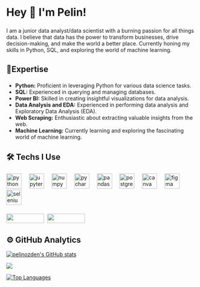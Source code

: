 <h1 align="left">Hey 👋 I'm Pelin!</h1>

###

<p align="left">I am a junior data analyst/data scientist with a burning passion for all things data. I believe that data has the power to transform businesses, drive decision-making, and make the world a better place. Currently honing my skills in Python, SQL, and exploring the world of machine learning.</p>

###

<h2 align="left">🤖Expertise</h2>

###

* **Python:** Proficient in leveraging Python for various data science tasks.
* **SQL:** Experienced in querying and managing databases.
* **Power BI:** Skilled in creating insightful visualizations for data analysis.
* **Data Analysis and EDA:** Experienced in performing data analysis and Exploratory Data Analysis (EDA).
* **Web Scraping:** Enthusiastic about extracting valuable insights from the web.
* **Machine Learning:** Currently learning and exploring the fascinating world of machine learning.

###

<h2 align="left">🛠 Techs I Use</h2>

###

<div align="left">
  <img src="https://cdn.jsdelivr.net/gh/devicons/devicon/icons/python/python-original.svg" height="40" alt="python logo"  />
  <img width="12" />
  <img src="https://cdn.jsdelivr.net/gh/devicons/devicon/icons/jupyter/jupyter-original.svg" height="40" alt="jupyter logo"  />
  <img width="12" />
  <img src="https://cdn.jsdelivr.net/gh/devicons/devicon/icons/numpy/numpy-original.svg" height="40" alt="numpy logo"  />
  <img width="12" />
  <img src="https://cdn.jsdelivr.net/gh/devicons/devicon/icons/pycharm/pycharm-original.svg" height="40" alt="pycharm logo"  />
  <img width="12" />
  <img src="https://cdn.jsdelivr.net/gh/devicons/devicon/icons/pandas/pandas-original.svg" height="40" alt="pandas logo"  />
  <img width="12" />
  <img src="https://cdn.jsdelivr.net/gh/devicons/devicon/icons/postgresql/postgresql-original.svg" height="40" alt="postgresql logo"  />
  <img width="12" />
  <img src="https://cdn.jsdelivr.net/gh/devicons/devicon/icons/canva/canva-original.svg" height="40" alt="canva logo"  />
  <img width="12" />
  <img src="https://cdn.jsdelivr.net/gh/devicons/devicon/icons/figma/figma-original.svg" height="40" alt="figma logo"  />
  <img width="12" />
  <img src="https://cdn.jsdelivr.net/gh/devicons/devicon/icons/selenium/selenium-original.svg" height="40" alt="selenium logo"  />
</div>

###

<p align="left">
  <a href="https://www.linkedin.com/in/pelin-ozden/"><img width="100px" height="25px" src="https://img.shields.io/badge/Pelin_Özden-0077B5?logo=linkedin"/></a>&nbsp;
  <a href="https://www.upwork.com/freelancers/~01a60f23fc8c1bccde?viewMode=1"><img width="100px" height="25px" src="https://img.shields.io/badge/Pelin_Özden-4fab4a?logo=upwork&logoColor=white"/></a>
</p>

###

## ⚙️ GitHub Analytics

<a href="http://www.github.com/pelinozden"><img src="https://github-readme-stats.vercel.app/api?username=pelinozden&show_icons=true&hide=&count_private=true&title_color=f97316&text_color=ffffff&icon_color=10b981&bg_color=0f172a&hide_border=true&show_icons=true" alt="pelinozden's GitHub stats" /></a>

<a href="http://www.github.com/pelinozden"><img src="https://github-readme-streak-stats.herokuapp.com/?user=pelinozden&stroke=ffffff&background=0f172a&ring=f97316&fire=f97316&currStreakNum=ffffff&currStreakLabel=f97316&sideNums=ffffff&sideLabels=ffffff&dates=ffffff&hide_border=true" /></a>

<a href="https://github.com/pelinozden" align="left"><img src="https://github-readme-stats.vercel.app/api/top-langs/?username=pelinozden&langs_count=10&title_color=f97316&text_color=ffffff&icon_color=10b981&bg_color=0f172a&hide_border=true&locale=en&custom_title=Top%20%Languages" alt="Top Languages" /></a>
###

